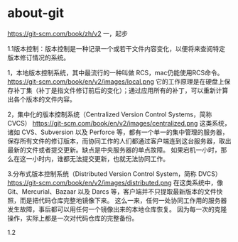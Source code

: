 # about-git
https://git-scm.com/book/zh/v2
一，起步

1.1版本控制：版本控制是一种记录一个或若干文件内容变化，以便将来查阅特定版本修订情况的系统。

  1，本地版本控制系统，其中最流行的一种叫做 RCS，mac仍能使用RCS命令。
     https://git-scm.com/book/en/v2/images/local.png
     它的工作原理是在硬盘上保存补丁集（补丁是指文件修订前后的变化）；通过应用所有的补丁，可以重新计算出各个版本的文件内容。
     
  2，集中化的版本控制系统（Centralized Version Control Systems，简称 CVCS）
     https://git-scm.com/book/en/v2/images/centralized.png
     这类系统，诸如 CVS、Subversion 以及 Perforce 等，都有一个单一的集中管理的服务器，保存所有文件的修订版本，而协同工作的人们都通过客户端连到这台服务器，取出最新的文件或者提交更新。缺点是中央服务器的单点故障。 如果宕机一小时，那么在这一小时内，谁都无法提交更新，也就无法协同工作。
     
  3.分布式版本控制系统（Distributed Version Control System，简称 DVCS）
    https://git-scm.com/book/en/v2/images/distributed.png
    在这类系统中，像 Git、Mercurial、Bazaar 以及 Darcs 等，客户端并不只提取最新版本的文件快照，而是把代码仓库完整地镜像下来。 这么一来，任何一处协同工作用的服务器发生故障，事后都可以用任何一个镜像出来的本地仓库恢复。 因为每一次的克隆操作，实际上都是一次对代码仓库的完整备份。
    
1.2
